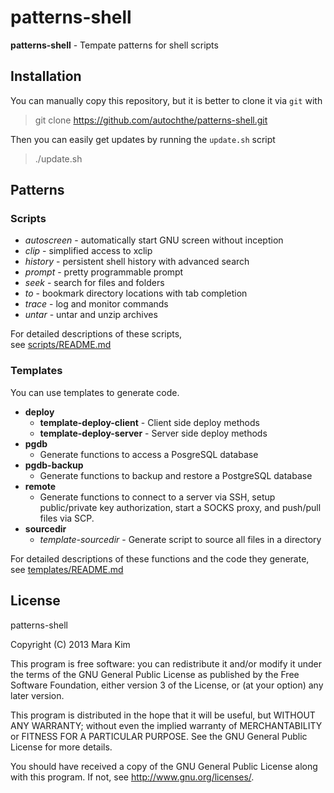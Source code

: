 # patterns-shell

**patterns-shell** - Tempate patterns for shell scripts


## Installation

You can manually copy this repository, but it is better to clone it via `git` with

>git clone https://github.com/autochthe/patterns-shell.git

Then you can easily get updates by running the `update.sh` script

>./update.sh


## Patterns

### Scripts
* *autoscreen* - automatically start GNU screen without inception
* *clip* - simplified access to xclip
* *history* - persistent shell history with advanced search
* *prompt* - pretty programmable prompt
* *seek* - search for files and folders
* *to* - bookmark directory locations with tab completion
* *trace* - log and monitor commands
* *untar* - untar and unzip archives

For detailed descriptions of these scripts,  
see [scripts/README.md](scripts/README.md)

### Templates

You can use templates to generate code.
* **deploy**
    * **template-deploy-client** - Client side deploy methods
    * **template-deploy-server** - Server side deploy methods
* **pgdb**
    * Generate functions to access a PosgreSQL database
* **pgdb-backup**
    * Generate functions to backup and restore a PostgreSQL database
* **remote**
    * Generate functions to connect to a server via SSH, setup public/private key authorization,
      start a SOCKS proxy, and push/pull files via SCP.
* **sourcedir**
    * *template-sourcedir* - Generate script to source all files in a directory

For detailed descriptions of these functions and the code they generate,  
see [templates/README.md](templates/README.md)

## License

patterns-shell

Copyright (C) 2013  Mara Kim

This program is free software: you can redistribute it and/or modify
it under the terms of the GNU General Public License as published by
the Free Software Foundation, either version 3 of the License, or
(at your option) any later version.

This program is distributed in the hope that it will be useful,
but WITHOUT ANY WARRANTY; without even the implied warranty of
MERCHANTABILITY or FITNESS FOR A PARTICULAR PURPOSE.  See the
GNU General Public License for more details.

You should have received a copy of the GNU General Public License
along with this program.  If not, see <http://www.gnu.org/licenses/>.
